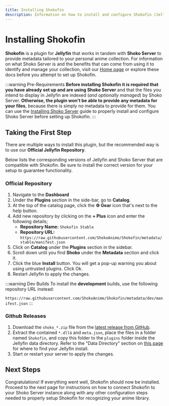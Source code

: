 ```yaml
---
title: Installing Shokofin
description: Information on how to install and configure Shokofin (Jellyfin)
---
```


<script setup>
const containerColumns = [
  { name: 'Shokofin', header: 'Shokofin' },
  { name: 'Jellyfin', header: 'Jellyfin' },
  { name: 'ShokoServer', header: 'Shoko Server' }
];

const compatibilityTableData = [
  {
    Shokofin: '`0.x.x`',
    Jellyfin: '`10.7`',
    ShokoServer: '`4.0.0` &mdash; `4.1.2`'
  },
  {
    Shokofin: '`1.x.x`',
    Jellyfin: '`10.7`',
    ShokoServer: '`4.1.0` &mdash; `4.1.2`'
  },
  {
    Shokofin: '`2.x.x`',
    Jellyfin: '`10.8`',
    ShokoServer: '`4.1.2`'
  },
  {
    Shokofin: '`3.x.x`',
    Jellyfin: '`10.8`',
    ShokoServer: '`4.2.0`'
  },
  {
    Shokofin: '`4.0.0` &mdash; `4.1.1`',
    Jellyfin: '`10.9`',
    ShokoServer: '`4.2.2`'
  },
  {
    Shokofin: '`4.2.0` &mdash; `4.2.2`',
    Jellyfin: '`10.9`',
    ShokoServer: '`4.2.2` &mdash; `5.0.0`'
  },
  {
    Shokofin: '`5.0.0`',
    Jellyfin: '`10.10`',
    ShokoServer: '`5.0.0`'
  },
  {
    Shokofin: '`5.0.1`',
    Jellyfin: '`10.10`',
    ShokoServer: '`5.0.0` &mdash; `5.1.0`'
  },
  {
    Shokofin: '`5.1.0` &mdash; `5.x.x`',
    Jellyfin: '`10.10`',
    ShokoServer: '`5.1.0` &mdash; `5.x.x`'
  },
  {
    Shokofin: '`dev`',
    Jellyfin: '`10.10`',
    ShokoServer: '`daily`'
  }
];
</script>

# Installing Shokofin

**Shokofin** is a plugin for **Jellyfin** that works in tandem with **Shoko Server** to provide metadata tailored to
your personal anime collection. For information on what Shoko Server is and the benefits that can come from using it to
identify and manage your collection, visit our [Home page](https://shokoanime.com/) or explore these docs before you
attempt to set up Shokofin.

:::warning Pre-Requirements
**Before installing Shokofin it is required that you have already set up and are using Shoko Server** and that the files
you intend to display in Jellyfin are indexed (_and optionally managed_) by Shoko Server. **Otherwise, the plugin won't
be able to provide any metadata for your files**, because there is simply no metadata to provide for them. You can use
the [Installing Shoko Server](/getting-started/installing-shoko-server) guide to properly install and configure Shoko
Server before setting up Shokofin.
:::

## Taking the First Step

There are multiple ways to install this plugin, but the recommended way is to use our **Official Jellyfin Repository**.

Below lists the corresponding versions of Jellyfin and Shoko Server that are compatible with Shokofin. Be sure to
install the correct version for your setup to guarantee functionality.

<EasyTable :columns="containerColumns" :data="compatibilityTableData" />

### Official Repository

1. Navigate to the **Dashboard**
2. Under the **Plugins** section in the side-bar, go to **Catalog**.
3. At the top of the catalog page, click the **⚙ Gear** icon that's next to the help button.
4. Add new repository by clicking on the **+ Plus** icon and enter the following details;
    - **Repository Name:** `Shokofin Stable`
    - **Repository URL:** `https://raw.githubusercontent.com/ShokoAnime/Shokofin/metadata/stable/manifest.json`
5. Click on **Catalog** under the **Plugins** section in the sidebar.
6. Scroll down until you find **Shoko** under the **Metadata** section and click it.
7. Click the blue **Install** button. You will get a pop-up warning you about using untrusted plugins. Click Ok.
8. Restart Jellyfin to apply the changes.

:::warning Dev Builds
To install the **development** builds, use the following repository URL instead:

`https://raw.githubusercontent.com/ShokoAnime/Shokofin/metadata/dev/manifest.json`
:::

### Github Releases

1. Download the `shoko_*.zip` file from
   the [latest release from GitHub](https://github.com/ShokoAnime/shokofin/releases/latest).
2. Extract the contained `*.dll`s and `meta.json`, place the files in a folder named `Shokofin`, and copy this folder to
   the `plugins` folder inside the Jellyfin data directory. Refer to the "Data Directory" section on
   [this page](https://jellyfin.org/docs/general/administration/configuration.html) for where to find your Jellyfin
   install.
3. Start or restart your server to apply the changes.


## Next Steps

Congratulations! If everything went well, Shokofin should now be installed. Proceed to the next page for instructions on
how to connect Shokofin to your Shoko Server instance along with any other configuration steps needed to properly setup
Shokofin for recognizing your anime library.
